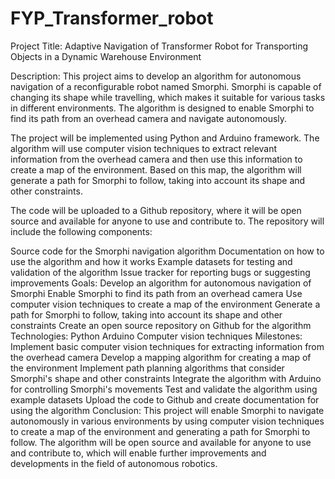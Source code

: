 # FYP_Transformer_robot
Project Title: Adaptive Navigation of Transformer Robot for Transporting Objects in a Dynamic Warehouse Environment

Description:
This project aims to develop an algorithm for autonomous navigation of a reconfigurable robot named Smorphi. Smorphi is capable of changing its shape while travelling, which makes it suitable for various tasks in different environments. The algorithm is designed to enable Smorphi to find its path from an overhead camera and navigate autonomously.

The project will be implemented using Python and Arduino framework. The algorithm will use computer vision techniques to extract relevant information from the overhead camera and then use this information to create a map of the environment. Based on this map, the algorithm will generate a path for Smorphi to follow, taking into account its shape and other constraints.

The code will be uploaded to a Github repository, where it will be open source and available for anyone to use and contribute to. The repository will include the following components:

Source code for the Smorphi navigation algorithm
Documentation on how to use the algorithm and how it works
Example datasets for testing and validation of the algorithm
Issue tracker for reporting bugs or suggesting improvements
Goals:
Develop an algorithm for autonomous navigation of Smorphi
Enable Smorphi to find its path from an overhead camera
Use computer vision techniques to create a map of the environment
Generate a path for Smorphi to follow, taking into account its shape and other constraints
Create an open source repository on Github for the algorithm
Technologies:
Python
Arduino
Computer vision techniques
Milestones:
Implement basic computer vision techniques for extracting information from the overhead camera
Develop a mapping algorithm for creating a map of the environment
Implement path planning algorithms that consider Smorphi's shape and other constraints
Integrate the algorithm with Arduino for controlling Smorphi's movements
Test and validate the algorithm using example datasets
Upload the code to Github and create documentation for using the algorithm
Conclusion:
This project will enable Smorphi to navigate autonomously in various environments by using computer vision techniques to create a map of the environment and generating a path for Smorphi to follow. The algorithm will be open source and available for anyone to use and contribute to, which will enable further improvements and developments in the field of autonomous robotics.
